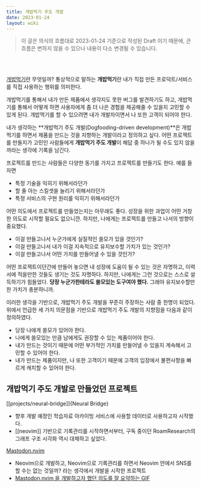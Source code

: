 ```yaml
---
title: 개밥먹기 주도 개발
date: 2023-01-24
layout: wiki
---
```


> 이 글은 의식의 흐름대로 2023-01-24 기준으로 작성된 Draft 이기 때문에, 큰 흐름은 변하지 않을 수 있으나 내용이 다소 변경될 수 있습니다.


<br/>
<br/>

[개밥먹기](https://en.wikipedia.org/wiki/Eating_your_own_dog_food)란 무엇일까? 통상적으로 말하는 **개밥먹기**란 내가 직접 만든 프로덕트/서비스를 직접 사용하는 행위를 의미한다. 

개밥먹기를 통해서 내가 만든 제품에서 생각지도 못한 버그를 발견하기도 하고, 개밥먹기를 통해서 어떻게 하면 사용자에게 좀 더 나은 경험을 제공해줄 수 있을지 고민할 수 있게 된다. 개밥먹기를 할 수 있으려면 내가 개발자이면서 나 또한 고객이 되어야 한다.

내가 생각하는 **개밥먹기 주도 개발(Dogfooding-driven development)**은 개밥먹기를 하면서 제품을 만드는 것을 지향하는 개발이라고 정의하고 싶다. 어떤 프로젝트를 만들지가 고민인 사람들에게 **개밥먹기 주도 개발**이 해답 중 하나가 될 수도 있지 않을까라는 생각에 기록을 남긴다.

프로젝트를 만드는 사람들은 다양한 동기를 가지고 프로젝트를 만들기도 한다. 예를 들자면

* 특정 기술을 익히기 위해서라던가
* 할 줄 아는 스킬셋을 늘리기 위해서라던가
* 특정 서비스의 구현 원리를 익히기 위해서라던가

어떤 의도에서 프로젝트를 만들었는지는 아무래도 좋다. 성장을 위한 과업이 어떤 거창한 의도로 시작할 필요도 없으니깐. 하지만, 나에게는 프로젝트를 만들고 나서의 방향이 중요했다.

* 이걸 만들고나서 누군가에게 실질적인 쓸모가 있을 것인가?
* 이걸 만들고나서 내가 이걸 지속적으로 유지보수할 가치가 있는 것인가?
* 이걸 만들고나서 어떤 가치를 만들어낼 수 있을 것인가?

어떤 프로젝트이던간에 만들어 놓으면 내 성장에 도움이 될 수 있는 것은 자명하고, 이력서에 적을만한 것들도 생기는 것도 자명하다. 하지만, 나에게는 그런 것으로는 스스로 설득하기가 힘들었다. **당장 누군가한테라도 쓸모있는 도구여야 했다.** 그래야 유지보수할만한 가치가 충분하니까.

이러한 생각을 기반으로, 개밥먹기 주도 개발을 꾸준히 주장하는 사람 중 한명이 되었다. 위에서 언급한 세 가지 의문점을 기반으로 개밥먹기 주도 개발의 지향점을 다음과 같이 정의하였다.

* 당장 나에게 쓸모가 있어야 한다.
* 나에게 쓸모있는 만큼 남에게도 권장할 수 있는 제품이어야 한다.
* 내가 만드는 것이기 때문에 어떤 부가적인 가치를 만들어낼 수 있을지 계속해서 고민할 수 있어야 한다.
* 내가 만드는 제품이지만, 나 또한 고객이기 때문에 고객의 입장에서 불편사항을 빠르게 캐치할 수 있어야 한다.


## 개밥먹기 주도 개발로 만들었던 프로젝트

[[projects/neural-bridge]]{Neural Bridge}
  * 향후 개발 예정인 학습자료 아카이빙 서비스에 사용할 데이터로 사용하고자 시작했다.
  * [[neovim]] 기반으로 기록관리를 시작하면서부터, 구독 중이던 RoamResearch의 그래프 구조 시각화 역시 대체하고 싶었다.

[Mastodon.nvim](https://github.com/kode-team/mastodon.nvim)
  * Neovim으로 개발하고, Neovim으로 기록관리를 하면서 Neovim 안에서 SNS를 할 수는 없는 것일까? 라는 생각에서 개발을 시작한 프로젝트
  * [Mastodon.nvim 을 개발하고자 했던 의도를 잘 요약하는 GIF](https://github.com/kode-team/mastodon.nvim/blob/main/assets/tip-using-mastodon-buffer.gif)
